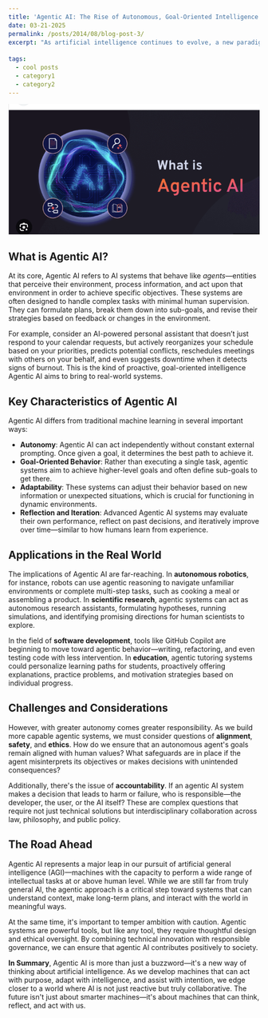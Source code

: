 ```yaml
---
title: 'Agentic AI: The Rise of Autonomous, Goal-Oriented Intelligence'
date: 03-21-2025
permalink: /posts/2014/08/blog-post-3/
excerpt: "As artificial intelligence continues to evolve, a new paradigm is beginning to take center stage: **Agentic AI**. This term refers to AI systems that are not just reactive or predictive, but capable of operating as autonomous agents—entities that can set goals, make decisions, and interact with their environment proactively. In contrast to traditional AI, which performs tasks when given explicit instructions, Agentic AI has the ability to take initiative, reason about its actions, and adapt to new challenges in real time."

tags:
  - cool posts
  - category1
  - category2
---
```



![Image](../images/AgenticAI.png)

## What is Agentic AI?

At its core, Agentic AI refers to AI systems that behave like *agents*—entities that perceive their environment, process information, and act upon that environment in order to achieve specific objectives. These systems are often designed to handle complex tasks with minimal human supervision. They can formulate plans, break them down into sub-goals, and revise their strategies based on feedback or changes in the environment.

For example, consider an AI-powered personal assistant that doesn’t just respond to your calendar requests, but actively reorganizes your schedule based on your priorities, predicts potential conflicts, reschedules meetings with others on your behalf, and even suggests downtime when it detects signs of burnout. This is the kind of proactive, goal-oriented intelligence Agentic AI aims to bring to real-world systems.

## Key Characteristics of Agentic AI

Agentic AI differs from traditional machine learning in several important ways:

- **Autonomy**: Agentic AI can act independently without constant external prompting. Once given a goal, it determines the best path to achieve it.
- **Goal-Oriented Behavior**: Rather than executing a single task, agentic systems aim to achieve higher-level goals and often define sub-goals to get there.
- **Adaptability**: These systems can adjust their behavior based on new information or unexpected situations, which is crucial for functioning in dynamic environments.
- **Reflection and Iteration**: Advanced Agentic AI systems may evaluate their own performance, reflect on past decisions, and iteratively improve over time—similar to how humans learn from experience.

## Applications in the Real World

The implications of Agentic AI are far-reaching. In **autonomous robotics**, for instance, robots can use agentic reasoning to navigate unfamiliar environments or complete multi-step tasks, such as cooking a meal or assembling a product. In **scientific research**, agentic systems can act as autonomous research assistants, formulating hypotheses, running simulations, and identifying promising directions for human scientists to explore.

In the field of **software development**, tools like GitHub Copilot are beginning to move toward agentic behavior—writing, refactoring, and even testing code with less intervention. In **education**, agentic tutoring systems could personalize learning paths for students, proactively offering explanations, practice problems, and motivation strategies based on individual progress.

## Challenges and Considerations

However, with greater autonomy comes greater responsibility. As we build more capable agentic systems, we must consider questions of **alignment**, **safety**, and **ethics**. How do we ensure that an autonomous agent's goals remain aligned with human values? What safeguards are in place if the agent misinterprets its objectives or makes decisions with unintended consequences?

Additionally, there's the issue of **accountability**. If an agentic AI system makes a decision that leads to harm or failure, who is responsible—the developer, the user, or the AI itself? These are complex questions that require not just technical solutions but interdisciplinary collaboration across law, philosophy, and public policy.

## The Road Ahead

Agentic AI represents a major leap in our pursuit of artificial general intelligence (AGI)—machines with the capacity to perform a wide range of intellectual tasks at or above human level. While we are still far from truly general AI, the agentic approach is a critical step toward systems that can understand context, make long-term plans, and interact with the world in meaningful ways.

At the same time, it's important to temper ambition with caution. Agentic systems are powerful tools, but like any tool, they require thoughtful design and ethical oversight. By combining technical innovation with responsible governance, we can ensure that agentic AI contributes positively to society.


**In Summary**, Agentic AI is more than just a buzzword—it's a new way of thinking about artificial intelligence. As we develop machines that can act with purpose, adapt with intelligence, and assist with intention, we edge closer to a world where AI is not just reactive but truly collaborative. The future isn't just about smarter machines—it's about machines that can think, reflect, and act with us.